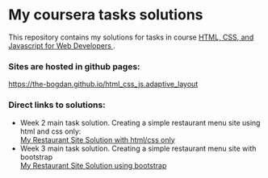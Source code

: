 <h1> My coursera tasks solutions</h1>

<p>
    This repository contains my solutions for tasks in course
    <a href="https://www.coursera.org/learn/html-css-javascript-for-web-developers/">
        HTML, CSS, and Javascript for Web Developers
    </a>.
</p>

<h3>
    Sites are hosted in github pages:
</h3>
<p>
    <a href="https://the-bogdan.github.io/html_css_js.adaptive_layout">
       https://the-bogdan.github.io/html_css_js.adaptive_layout
    </a>
</p>

    
<h3>Direct links to solutions:</h3>
<ul>
  <li>
    <div>Week 2 main task solution. Creating a simple restaurant menu site using html and css only:</div>
    <div>
        <a href="https://the-bogdan.github.io/html_css_js.adaptive_layout/week_2_solution">
            My Restaurant Site Solution with html/css only
        </a>
    </div>
  </li>
  <li>
    <div>Week 3 main task solution. Creating a simple restaurant menu site with bootstrap</div>
    <div>
        <a href="https://the-bogdan.github.io/html_css_js.adaptive_layout/week_3_solution">
            My Restaurant Site Solution using bootstrap
        </a>
    </div>
  </li>
</ul>
